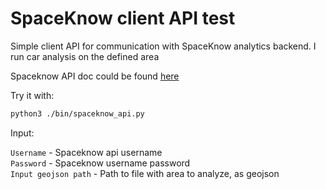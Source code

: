 # SpaceKnow client API test

Simple client API for communication with SpaceKnow analytics backend. I run car analysis on the defined area 

Spaceknow API doc could be found [here](https://docs.spaceknow.com)

Try it with: 

```bash
python3 ./bin/spaceknow_api.py
```

Input: 

`Username` - Spaceknow api username\
`Password` - Spaceknow username password\
`Input geojson path` - Path to file with area to analyze, as geojson

